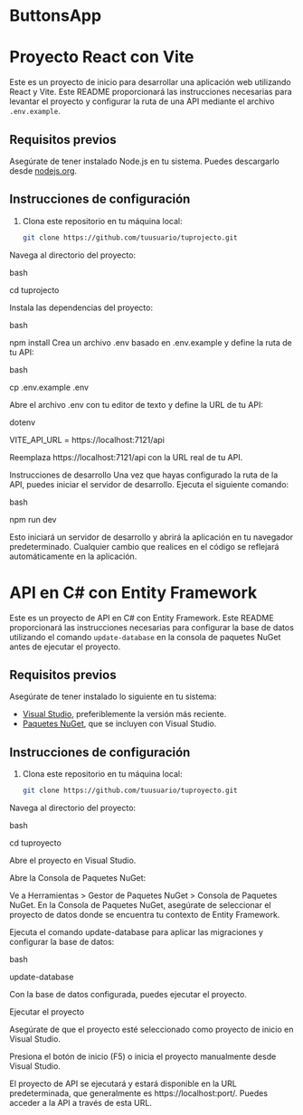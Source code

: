 # ButtonsApp

# Proyecto React con Vite

Este es un proyecto de inicio para desarrollar una aplicación web utilizando React y Vite. Este README proporcionará las instrucciones necesarias para levantar el proyecto y configurar la ruta de una API mediante el archivo `.env.example`.

## Requisitos previos

Asegúrate de tener instalado Node.js en tu sistema. Puedes descargarlo desde [nodejs.org](https://nodejs.org/).

## Instrucciones de configuración

1. Clona este repositorio en tu máquina local:

   ```bash
   git clone https://github.com/tuusuario/tuprojecto.git
Navega al directorio del proyecto:

bash

cd tuprojecto

Instala las dependencias del proyecto:

bash

npm install
Crea un archivo .env basado en .env.example y define la ruta de tu API:

bash

cp .env.example .env

Abre el archivo .env con tu editor de texto y define la URL de tu API:

dotenv

VITE_API_URL = https://localhost:7121/api

Reemplaza https://localhost:7121/api con la URL real de tu API.

Instrucciones de desarrollo
Una vez que hayas configurado la ruta de la API, puedes iniciar el servidor de desarrollo. Ejecuta el siguiente comando:

bash

npm run dev

Esto iniciará un servidor de desarrollo y abrirá la aplicación en tu navegador predeterminado. Cualquier cambio que realices en el código se reflejará automáticamente en la aplicación.



# API en C# con Entity Framework

Este es un proyecto de API en C# con Entity Framework. Este README proporcionará las instrucciones necesarias para configurar la base de datos utilizando el comando `update-database` en la consola de paquetes NuGet antes de ejecutar el proyecto.

## Requisitos previos

Asegúrate de tener instalado lo siguiente en tu sistema:

- [Visual Studio](https://visualstudio.microsoft.com/), preferiblemente la versión más reciente.
- [Paquetes NuGet](https://www.nuget.org/), que se incluyen con Visual Studio.

## Instrucciones de configuración

1. Clona este repositorio en tu máquina local:

   ```bash
   git clone https://github.com/tuusuario/tuproyecto.git
Navega al directorio del proyecto:

bash

cd tuproyecto

Abre el proyecto en Visual Studio.

Abre la Consola de Paquetes NuGet:

Ve a Herramientas > Gestor de Paquetes NuGet > Consola de Paquetes NuGet.
En la Consola de Paquetes NuGet, asegúrate de seleccionar el proyecto de datos donde se encuentra tu contexto de Entity Framework.

Ejecuta el comando update-database para aplicar las migraciones y configurar la base de datos:

bash

update-database

Con la base de datos configurada, puedes ejecutar el proyecto.

Ejecutar el proyecto

Asegúrate de que el proyecto esté seleccionado como proyecto de inicio en Visual Studio.

Presiona el botón de inicio (F5) o inicia el proyecto manualmente desde Visual Studio.

El proyecto de API se ejecutará y estará disponible en la URL predeterminada, que generalmente es https://localhost:port/. Puedes acceder a la API a través de esta URL.